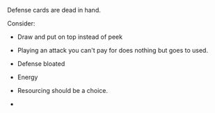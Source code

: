 Defense cards are dead in hand.

Consider:

* Draw and put on top instead of peek
* Playing an attack you can't pay for does nothing but goes to used.

* Defense bloated
* Energy

* Resourcing should be a choice.
* 